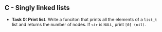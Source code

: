 ## C - Singly linked lists

- **Task 0: Print list.** Write a funciton that prints all the elements of a `list_t` list and returns the number of nodes. If `str` is `NULL`, print `[0] (nil)`.
